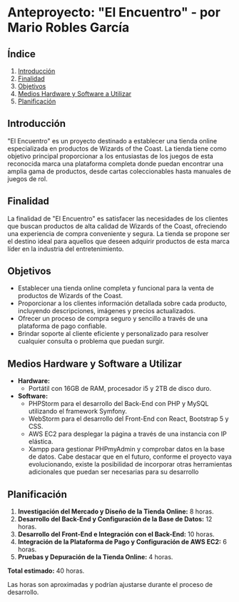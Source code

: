 # Anteproyecto: "El Encuentro" - por Mario Robles García

## Índice
1. [Introducción](#introducción)
2. [Finalidad](#finalidad)
3. [Objetivos](#objetivos)
4. [Medios Hardware y Software a Utilizar](#medios-hardware-y-software-a-utilizar)
5. [Planificación](#planificación)

## Introducción
"El Encuentro" es un proyecto destinado a establecer una tienda online especializada en productos de Wizards of the Coast. La tienda tiene como objetivo principal proporcionar a los entusiastas de los juegos de esta reconocida marca una plataforma completa donde puedan encontrar una amplia gama de productos, desde cartas coleccionables hasta manuales de juegos de rol.

## Finalidad
La finalidad de "El Encuentro" es satisfacer las necesidades de los clientes que buscan productos de alta calidad de Wizards of the Coast, ofreciendo una experiencia de compra conveniente y segura. La tienda se propone ser el destino ideal para aquellos que deseen adquirir productos de esta marca líder en la industria del entretenimiento.

## Objetivos
- Establecer una tienda online completa y funcional para la venta de productos de Wizards of the Coast.
- Proporcionar a los clientes información detallada sobre cada producto, incluyendo descripciones, imágenes y precios actualizados.
- Ofrecer un proceso de compra seguro y sencillo a través de una plataforma de pago confiable.
- Brindar soporte al cliente eficiente y personalizado para resolver cualquier consulta o problema que puedan surgir.

## Medios Hardware y Software a Utilizar
- **Hardware:**
  - Portátil con 16GB de RAM, procesador i5 y 2TB de disco duro.
- **Software:**
  - PHPStorm para el desarrollo del Back-End con PHP y MySQL utilizando el framework Symfony.
  - WebStorm para el desarrollo del Front-End con React, Bootstrap 5 y CSS.
  - AWS EC2 para desplegar la página a través de una instancia con IP elástica.
  - Xampp para gestionar PHPmyAdmin y comprobar datos en la base de datos.
 Cabe destacar que en el futuro, conforme el proyecto vaya evolucionando, existe la posibilidad de incorporar otras herramientas adicionales que puedan ser necesarias para su desarrollo
 

## Planificación
1. **Investigación del Mercado y Diseño de la Tienda Online:** 8 horas.
2. **Desarrollo del Back-End y Configuración de la Base de Datos:** 12 horas.
3. **Desarrollo del Front-End e Integración con el Back-End:** 10 horas.
4. **Integración de la Plataforma de Pago y Configuración de AWS EC2:** 6 horas.
5. **Pruebas y Depuración de la Tienda Online:** 4 horas.

**Total estimado:** 40 horas.

Las horas son aproximadas y podrían ajustarse durante el proceso de desarrollo.
